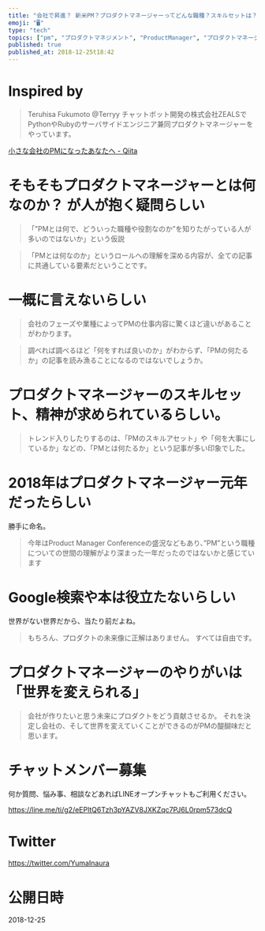 ```yaml
---
title: "会社で昇進？ 新米PM？プロダクトマネージャーってどんな職種？スキルセットは？ 抜粋学習まとめ"
emoji: "🖥"
type: "tech"
topics: ["pm", "プロダクトマネジメント", "ProductManager", "プロダクトマネージャー", "ProductManagement"]
published: true
published_at: 2018-12-25t18:42
---
```


# Inspired by

>Teruhisa Fukumoto
>@Terryy
>チャットボット開発の株式会社ZEALSでPythonやRubyのサーバサイドエンジニア兼同プロダクトマネージャーをやっています。

[小さな会社のPMになったあなたへ - Qiita](https://qiita.com/Terryy/items/b3a26517b584cdbec70d)

# そもそもプロダクトマネージャーとは何なのか？ が人が抱く疑問らしい

> 「”PMとは何で、どういった職種や役割なのか”を知りたがっている人が多いのではないか」という仮説

>「PMとは何なのか」というロールへの理解を深める内容が、全ての記事に共通している要素だということです。


# 一概に言えないらしい

>会社のフェーズや業種によってPMの仕事内容に驚くほど違いがあることがわかります。

>調べれば調べるほど「何をすれば良いのか」がわからず、「PMの何たるか」の記事を読み漁ることになるのではないでしょうか。

# プロダクトマネージャーのスキルセット、精神が求められているらしい。

>トレンド入りしたりするのは、「PMのスキルアセット」や「何を大事にしているか」などの、「PMとは何たるか」という記事が多い印象でした。

# 2018年はプロダクトマネージャー元年だったらしい

勝手に命名。

>今年はProduct Manager Conferenceの盛況などもあり、”PM”という職種についての世間の理解がより深まった一年だったのではないかと感じています

# Google検索や本は役立たないらしい

世界がない世界だから、当たり前だよね。

>もちろん、プロダクトの未来像に正解はありません。
>すべては自由です。

# プロダクトマネージャーのやりがいは「世界を変えられる」

>会社が作りたいと思う未来にプロダクトをどう貢献させるか。
>それを決定し会社の、そして世界を変えていくことができるのがPMの醍醐味だと思います。








<!-- Update From Qiita API -->

# チャットメンバー募集


何か質問、悩み事、相談などあればLINEオープンチャットもご利用ください。

https://line.me/ti/g2/eEPltQ6Tzh3pYAZV8JXKZqc7PJ6L0rpm573dcQ





# Twitter


https://twitter.com/YumaInaura


<!-- Update From Qiita API -->



# 公開日時

2018-12-25
